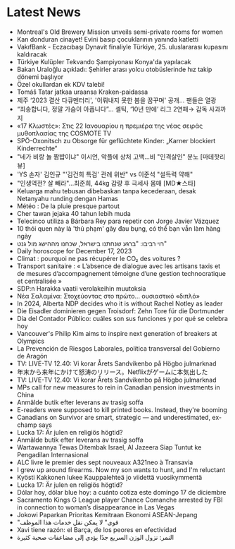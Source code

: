 # Latest News
-  Montreal's Old Brewery Mission unveils semi-private rooms for women
-  Kan donduran cinayet! Evini basıp çocuklarının yanında katletti
-  VakıfBank - Eczacıbaşı Dynavit finaliyle Türkiye, 25. uluslararası kupasını kaldıracak
-  Türkiye Kulüpler Tekvando Şampiyonası Konya'da yapılacak
-  Bakan Uraloğlu açıkladı: Şehirler arası yolcu otobüslerinde hız takip dönemi başlıyor
-  Özel okullardan ek KDV talebi!
-  Tomáš Tatar jatkaa uraansa Kraken-paidassa
-  제주 ‘2023 결산 다큐멘터리', '이뤄내지 못한 봄을 꿈꾸며' 공개… 팬들은 열광
-  “죄송합니다, 정말 가슴이 아픕니다”… 셀틱, ‘10년 만에’ 리그 2연패→ 감독 사과까지
-  «17 Κλωστές»: Στις 22 Ιανουαρίου η πρεμιέρα της νέας σειράς μυθοπλασίας της COSMOTE TV
-  SPÖ-Oxonitsch zu Obsorge für geflüchtete Kinder: „Karner blockiert Kinderrechte“
-  "네가 비랑 놀 짬밥이냐" 이시언, 악플에 상처 고백…비 "인격살인" 분노 [마데핫리뷰]
-  'YS 손자' 김인규 "'김건희 특검' 관례 위반" vs 이준석 "설득력 약해"
-  "인생역전? 살 빼라"…최준희, 44kg 감량 후 극세사 몸매 [MD★스타]
-  Keluarga mahu tebusan dibebaskan tanpa kecederaan, desak Netanyahu runding dengan Hamas
-  Météo : De la pluie presque partout
-  Cher tawan jejaka 40 tahun lebih muda
-  Telecinco utiliza a Bárbara Rey para repetir con Jorge Javier Vázquez
-  10 thói quen này là 'thủ phạm' gây đau bụng, có thể bạn vẫn làm hàng ngày
-  רוי רביבו: "ברגע שנחתנו בישראל, שכחנו מההישג מול גנט"
-  Daily horoscope for December 17, 2023
-  Climat : pourquoi ne pas récupérer le CO₂ des voitures ?
-  Transport sanitaire : « L’absence de dialogue avec les artisans taxis et de mesures d’accompagnement témoigne d’une gestion technocratique et centralisée »
-  SDP:n Harakka vaatii verolakeihin muutoksia
-  Νέα Σαλαμίνα: Στοχεύοντας στο πρώτο… ουσιαστικό «διπλό»
-  In 2024, Alberta NDP decides who it is without Rachel Notley as leader
-  Die Eisadler dominieren gegen Troisdorf: Zehn Tore für die Dortmunder
-  Día del Contador Público: cuáles son sus funciones y por qué se celebra hoy
-  Vancouver's Philip Kim aims to inspire next generation of breakers at Olympics
-  La Prevención de Riesgos Laborales, política transversal del Gobierno de Aragón
-  TV: LIVE-TV 12.40: Vi korar Årets Sandvikenbo på Högbo julmarknad
-  年末から来年にかけて怒涛のリリース。Netflixがゲームに本気出した
-  TV: LIVE-TV 12.40: Vi korar Årets Sandvikenbo på Högbo julmarknad
-  MPs call for new measures to rein in Canadian pension investments in China
-  Anmälde butik efter leverans av trasig soffa
-  E-readers were supposed to kill printed books. Instead, they're booming
-  Canadians on Survivor are smart, strategic — and underestimated, ex-champ says
-  Lucka 17: Är julen en religiös högtid?
-  Anmälde butik efter leverans av trasig soffa
-  Wartawannya Tewas Ditembak Israel, Al Jazeera Siap Tuntut ke Pengadilan Internasional
-  ALC livre le premier des sept nouveaux A321neo à Transavia
-  I grew up around firearms. Now my son wants to hunt, and I'm reluctant
-  Kyösti Kakkonen lukee Kauppalehteä jo viidettä vuosikymmentä
-  Lucka 17: Är julen en religiös högtid?
-  Dólar hoy, dólar blue hoy: a cuánto cotiza este domingo 17 de diciembre
-  Sacramento Kings G League player Chance Comanche arrested by FBI in connection to woman’s disappearance in Las Vegas
-  Jokowi Paparkan Prioritas Kemitraan Ekonomi ASEAN-Jepang
-  "قوى" لا يمكن نقل خدمات هذا الموظف
-  Xavi tiene razón: el Barça, de los peores en efectividad
-  النمر: نزول الوزن السريع جدًا يؤدي إلى مضاعفات صحية كثيرة
